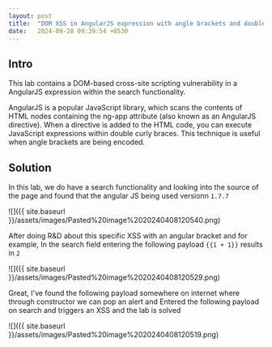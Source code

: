 ```yaml
---
layout: post
title:  "DOM XSS in AngularJS expression with angle brackets and double quotes HTML-encoded"
date:   2024-09-28 09:39:54 +0530
---
```



## Intro

This lab contains a DOM-based cross-site scripting vulnerability in a AngularJS expression within the search functionality.

AngularJS is a popular JavaScript library, which scans the contents of HTML nodes containing the ng-app attribute (also known as an AngularJS directive). When a directive is added to the HTML code, you can execute JavaScript expressions within double curly braces. This technique is useful when angle brackets are being encoded. 

## Solution

In this lab, we do have a search functionality and looking into the source of the page and found that the angular JS being used versionn `1.7.7`⁠

  

![]({{ site.baseurl }}/assets/images/Pasted%20image%2020240408120540.png)  

  

After doing R&D about this specific XSS with an angular bracket and for example, In the search field entering the following payload `{{1 + 1}}` results in `2`⁠

  

![]({{ site.baseurl }}/assets/images/Pasted%20image%2020240408120529.png)  

  

Great, I've found the following payload somewhere on internet where through constructor we can pop an alert and Entered the following payload on search and triggers an XSS and the lab is solved⁠

  

![]({{ site.baseurl }}/assets/images/Pasted%20image%2020240408120519.png)